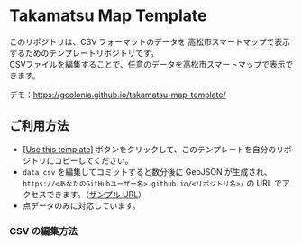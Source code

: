 # Takamatsu Map Template

このリポジトリは、CSV フォーマットのデータを 高松市スマートマップで表示するためのテンプレートリポジトリです。  
CSVファイルを編集することで、任意のデータを高松市スマートマップで表示できます。

デモ：https://geolonia.github.io/takamatsu-map-template/


## ご利用方法

* [[Use this template]](https://github.com/geolonia/takamatsu-map-template/generate) ボタンをクリックして、このテンプレートを自分のリポジトリにコピーしてください。
* `data.csv` を編集してコミットすると数分後に GeoJSON が生成され、`https://<あなたのGitHubユーザー名>.github.io/<リポジトリ名>/` の URL でアクセスできます。（[サンプル URL](https://geolonia.github.io/takamatsu-map-template)）
* 点データのみに対応しています。

### CSV の編集方法

